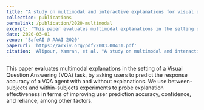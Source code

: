 ```yaml
---
title: "A study on multimodal and interactive explanations for visual question answering"
collection: publications
permalink: /publication/2020-multimodal
excerpt: 'This paper evaluates multimodal explanations in the setting of a Visual Question Answering (VQA) task, by asking users to predict the response accuracy of a VQA agent with and without explanations. We use between-subjects and within-subjects experiments to probe explanation effectiveness in terms of improving user prediction accuracy, confidence, and reliance, among other factors.'
date: 2020-03-01
venue: 'SafeAI @ AAAI 2020'
paperurl: 'https://arxiv.org/pdf/2003.00431.pdf'
citation: 'Alipour, Kamran, et al. "A study on multimodal and interactive explanations for visual question answering." arXiv preprint arXiv:2003.00431 (2020).'
---
```

This paper evaluates multimodal explanations in the setting of a Visual Question Answering (VQA) task, by asking users to predict the response accuracy of a VQA agent with and without explanations. We use between-subjects and within-subjects experiments to probe explanation effectiveness in terms of improving user prediction accuracy, confidence, and reliance, among other factors. 
